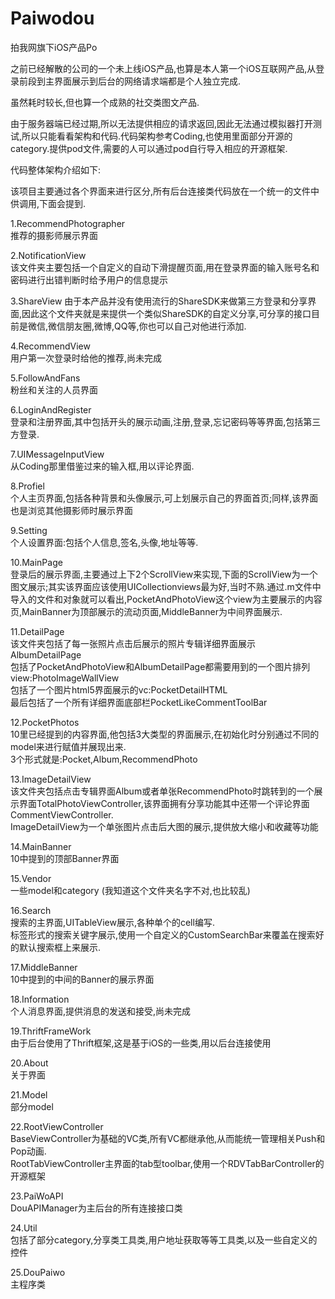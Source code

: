 # Paiwodou
拍我网旗下iOS产品Po  

之前已经解散的公司的一个未上线iOS产品,也算是本人第一个iOS互联网产品,从登录前段到主界面展示到后台的网络请求端都是个人独立完成.  

虽然耗时较长,但也算一个成熟的社交类图文产品.  

由于服务器端已经过期,所以无法提供相应的请求返回,因此无法通过模拟器打开测试,所以只能看看架构和代码.代码架构参考Coding,也使用里面部分开源的category.提供pod文件,需要的人可以通过pod自行导入相应的开源框架.  

代码整体架构介绍如下:  
  
该项目主要通过各个界面来进行区分,所有后台连接类代码放在一个统一的文件中供调用,下面会提到.  

1.RecommendPhotographer  
推荐的摄影师展示界面  
  
2.NotificationView  
该文件夹主要包括一个自定义的自动下滑提醒页面,用在登录界面的输入账号名和密码进行出错判断时给予用户的信息提示  
  
3.ShareView
由于本产品并没有使用流行的ShareSDK来做第三方登录和分享界面,因此这个文件夹就是来提供一个类似ShareSDK的自定义分享,可分享的接口目前是微信,微信朋友圈,微博,QQ等,你也可以自己对他进行添加.  

4.RecommendView  
用户第一次登录时给他的推荐,尚未完成  

5.FollowAndFans  
粉丝和关注的人员界面  

6.LoginAndRegister  
登录和注册界面,其中包括开头的展示动画,注册,登录,忘记密码等等界面,包括第三方登录.  

7.UIMessageInputView  
从Coding那里借鉴过来的输入框,用以评论界面.  

8.Profiel  
个人主页界面,包括各种背景和头像展示,可上划展示自己的界面首页;同样,该界面也是浏览其他摄影师时展示界面  

9.Setting  
个人设置界面:包括个人信息,签名,头像,地址等等.  

10.MainPage  
登录后的展示界面,主要通过上下2个ScrollView来实现,下面的ScrollView为一个图文展示;其实该界面应该使用UICollectionviews最为好,当时不熟.通过.m文件中导入的文件和对象就可以看出,PocketAndPhotoView这个view为主要展示的内容页,MainBanner为顶部展示的流动页面,MiddleBanner为中间界面展示. 

11.DetailPage  
该文件夹包括了每一张照片点击后展示的照片专辑详细界面展示AlbumDetailPage  
包括了PocketAndPhotoView和AlbumDetailPage都需要用到的一个图片排列view:PhotoImageWallView  
包括了一个图片html5界面展示的vc:PocketDetailHTML  
最后包括了一个所有详细界面底部栏PocketLikeCommentToolBar  

12.PocketPhotos  
10里已经提到的内容界面,他包括3大类型的界面展示,在初始化时分别通过不同的model来进行赋值并展现出来.  
3个形式就是:Pocket,Album,RecommendPhoto  

13.ImageDetailView  
该文件夹包括点击专辑界面Album或者单张RecommendPhoto时跳转到的一个展示界面TotalPhotoViewController,该界面拥有分享功能其中还带一个评论界面CommentViewController.   
ImageDetailView为一个单张图片点击后大图的展示,提供放大缩小和收藏等功能  

14.MainBanner  
10中提到的顶部Banner界面  

15.Vendor  
一些model和category (我知道这个文件夹名字不对,也比较乱)  

16.Search  
搜索的主界面,UITableView展示,各种单个的cell编写.  
标签形式的搜索关键字展示,使用一个自定义的CustomSearchBar来覆盖在搜索好的默认搜索框上来展示.  

17.MiddleBanner  
10中提到的中间的Banner的展示界面  

18.Information  
个人消息界面,提供消息的发送和接受,尚未完成  

19.ThriftFrameWork  
由于后台使用了Thrift框架,这是基于iOS的一些类,用以后台连接使用  

20.About  
关于界面  

21.Model  
部分model  

22.RootViewController  
BaseViewController为基础的VC类,所有VC都继承他,从而能统一管理相关Push和Pop动画.  
RootTabViewController主界面的tab型toolbar,使用一个RDVTabBarController的开源框架  

23.PaiWoAPI  
DouAPIManager为主后台的所有连接接口类  

24.Util  
包括了部分category,分享类工具类,用户地址获取等等工具类,以及一些自定义的控件  

25.DouPaiwo  
主程序类  
